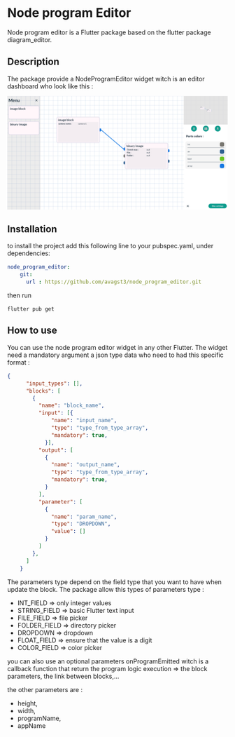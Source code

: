 # Node program Editor

Node program editor is a Flutter package based on the flutter package diagram_editor.


## Description

The package provide a NodeProgramEditor widget witch is an editor dashboard who look like this :

![alt text](image.png)

## Installation

to install the project add this following line to your pubspec.yaml, under dependencies:

```YAML
node_program_editor:
    git:
      url : https://github.com/avagst3/node_program_editor.git
```

then run 
```shell
flutter pub get
```


## How to use 

You can use the node program editor widget in any other Flutter.
The widget need a mandatory argument a json type data who need to had this specific format : 
```json
{
      "input_types": [],
      "blocks": [
        {
          "name": "block_name",
          "input": [{
              "name": "input_name",
              "type": "type_from_type_array",
              "mandatory": true,
            }],
          "output": [
            {
              "name": "output_name",
              "type": "type_from_type_array",
              "mandatory": true,
            }
          ],
          "parameter": [
            {
              "name": "param_name",
              "type": "DROPDOWN",
              "value": []
            }
          ]
        },
      ]
    }
```

The parameters type depend on the field type that you want to have when update the block. The package allow this types of parameters type :
- INT_FIELD => only integer values
- STRING_FIELD => basic Flutter text input
- FILE_FIELD => file picker
- FOLDER_FIELD => directory picker
- DROPDOWN => dropdown
- FLOAT_FIELD => ensure that the value is a digit
- COLOR_FIELD => color picker

you can also use an optional parameters onProgramEmitted witch is a callback function that return the program logic execution => the block parameters, the link between blocks,...

the other parameters are :
- height,
- width,
- programName,
- appName
